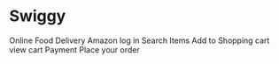 # Swiggy
Online Food Delivery
Amazon
log in Search Items
Add to Shopping cart
view cart 
Payment
Place your order
